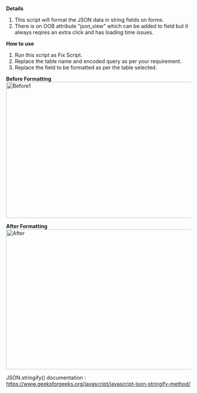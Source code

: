**Details**
1. This script will format the JSON data in string fields on forms.
2. There is on OOB attribute "json_view" which can be added to field but it always reqires an extra click and has loading time issues.

**How to use**
1. Run this script as Fix Script.
2. Replace the table name and encoded query as per your requirement.
3. Replace the field to be formatted as per the table selected.

**Before Formatting**
<img width="956" height="371" alt="Before1" src="https://github.com/user-attachments/assets/1b35dfaf-d2ad-44c3-bbd2-d3198664073b" />

**After Formatting**
 <img width="950" height="382" alt="After" src="https://github.com/user-attachments/assets/c3a1c3c0-48bd-4d2f-9e27-fea0ed86004d" />

JSON.stringify() documentation : https://www.geeksforgeeks.org/javascript/javascript-json-stringify-method/
